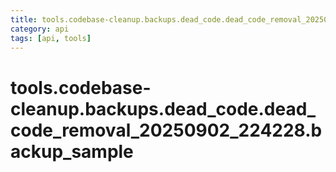 ```yaml
---
title: tools.codebase-cleanup.backups.dead_code.dead_code_removal_20250902_224228.backup_sample
category: api
tags: [api, tools]
---
```


# tools.codebase-cleanup.backups.dead_code.dead_code_removal_20250902_224228.backup_sample



